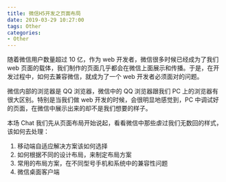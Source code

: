 ```yaml
---
title: 微信H5开发之页面布局
date: 2019-03-29 10:27:00
tags: Other
categories:
- Other
---
```

随着微信用户数量超过 10 亿，作为 web 开发者，微信很多时候已经成为了我们 web 页面的载体，我们制作的页面几乎都会在微信上面展示和传播。于是，在开发过程中，如何去兼容微信，就成为了一个 web 开发者必须面对的问题。

微信内部的浏览器是 QQ 浏览器，微信中的 QQ 浏览器跟我们 PC 上的浏览器有很大区别。特别是当我们做 web 开发的时候，会很明显地感觉到，PC 中调试好的页面，在微信中展示出来的却不是我们想要的样子。

本场 Chat 我们先从页面布局开始说起，看看微信中那些虐过我们无数回的样式，该如何去处理：

1. 移动端自适应解决方案该如何选择
2. 如何根据不同的设计布局，来制定布局方案
3. 常用的布局方案，在不同型号手机和系统中的兼容性问题
4. 微信桌面客户端

<!-- more -->